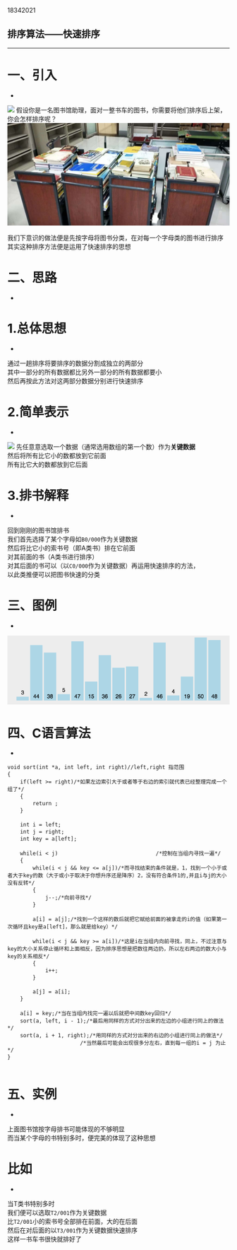 18342021

排序算法——快速排序
-

------------------------------

# [](#header-1)一、引入
-


![](https://cdn.applysquare.net/storage/tmp/qa/8YVAKFtk5/AcGLVROUI.jpeg)
假设你是一名图书馆助理，面对一整书车的图书，你需要将他们排序后上架，你会怎样排序呢？<br>
![](images/书车.jpg)

我们下意识的做法便是先按字母将图书分类，在对每一个字母类的图书进行排序<br>
其实这种排序方法便是运用了快速排序的思想<br>

# [](#header-1)二、思路
-

# [](#header-3)1.总体思想
-

通过一趟排序将要排序的数据分割成独立的两部分<br>
其中一部分的所有数据都比另外一部分的所有数据都要小<br>
然后再按此方法对这两部分数据分别进行快速排序<br>

# [](#header-3)2.简单表示
-

![](https://gss1.bdstatic.com/-vo3dSag_xI4khGkpoWK1HF6hhy/baike/c0%3Dbaike72%2C5%2C5%2C72%2C24/sign=e15a5286fbedab64607f4592965fc4a6/b7003af33a87e950707fdf2110385343fbf2b416.jpg)
先任意意选取一个数据（通常选用数组的第一个数）作为**关键数据**<br>
然后将所有比它小的数都放到它前面<br>
所有比它大的数都放到它后面<br>

# [](#header-3)3.排书解释
-

回到刚刚的图书馆排书<br>
我们首先选择了某个字母如`B0/000`作为关键数据<br>
然后将比它小的索书号（即A类书）排在它前面<br>
对其前面的书（A类书进行排序）<br>
对其后面的书可以（以`C0/000`作为关键数据）再运用快速排序的方法，<br>
以此类推便可以把图书快速的分类<br>

# [](#header-1)三、图例
-

![](images/quick.gif)

# [](#header-1)四、C语言算法
-


```
void sort(int *a, int left, int right)//left,right 指范围
{
    if(left >= right)/*如果左边索引大于或者等于右边的索引就代表已经整理完成一个组了*/
    {
        return ;
    }

    int i = left;
    int j = right;
    int key = a[left];
     
    while(i < j)                               /*控制在当组内寻找一遍*/
    {
        while(i < j && key <= a[j])/*而寻找结束的条件就是，1，找到一个小于或者大于key的数（大于或小于取决于你想升序还是降序）2，没有符合条件1的,并且i与j的大小没有反转*/ 
        {
            j--;/*向前寻找*/
        }
         
        a[i] = a[j];/*找到一个这样的数后就把它赋给前面的被拿走的i的值（如果第一次循环且key是a[left]，那么就是给key）*/
         
        while(i < j && key >= a[i])/*这是i在当组内向前寻找，同上，不过注意与key的大小关系停止循环和上面相反，因为排序思想是把数往两边扔，所以左右两边的数大小与key的关系相反*/
        {
            i++;
        }
         
        a[j] = a[i];
    }
     
    a[i] = key;/*当在当组内找完一遍以后就把中间数key回归*/
    sort(a, left, i - 1);/*最后用同样的方式对分出来的左边的小组进行同上的做法*/
    sort(a, i + 1, right);/*用同样的方式对分出来的右边的小组进行同上的做法*/
                       /*当然最后可能会出现很多分左右，直到每一组的i = j 为止*/
}


```

# [](#header-1)五、实例
-

上面图书馆按字母排书可能体现的不够明显<br>
而当某个字母的书特别多时，便完美的体现了这种思想<br>

# [](#header-5)比如
-

当T类书特别多时<br>
我们便可以选取`T2/001`作为关键数据<br>
比`T2/001`小的索书号全部排在前面，大的在后面<br>
然后在对后面的以`T3/001`作为关键数据快速排序<br>
这样一书车书很快就排好了<br>
